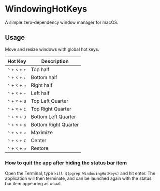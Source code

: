 # WindowingHotKeys

A simple zero-dependency window manager for macOS.

## Usage

Move and resize windows with global hot keys.

| Hot Key                                    | Description          |
| ------------------------------------------ | -------------------- |
| <kbd>⌃</kbd> + <kbd>⌥</kbd> + <kbd>↑</kbd> | Top half             |
| <kbd>⌃</kbd> + <kbd>⌥</kbd> + <kbd>↓</kbd> | Bottom half          |
| <kbd>⌃</kbd> + <kbd>⌥</kbd> + <kbd>→</kbd> | Right half           |
| <kbd>⌃</kbd> + <kbd>⌥</kbd> + <kbd>←</kbd> | Left half            |
| <kbd>⌃</kbd> + <kbd>⌥</kbd> + <kbd>U</kbd> | Top Left Quarter     |
| <kbd>⌃</kbd> + <kbd>⌥</kbd> + <kbd>I</kbd> | Top Right Quarter    |
| <kbd>⌃</kbd> + <kbd>⌥</kbd> + <kbd>J</kbd> | Bottom Left Quarter  |
| <kbd>⌃</kbd> + <kbd>⌥</kbd> + <kbd>K</kbd> | Bottom Right Quarter |
| <kbd>⌃</kbd> + <kbd>⌥</kbd> + <kbd>⏎</kbd> | Maximize             |
| <kbd>⌃</kbd> + <kbd>⌥</kbd> + <kbd>C</kbd> | Center               |
| <kbd>⌃</kbd> + <kbd>⌥</kbd> + <kbd>⌫</kbd> | Restore              |

### How to quit the app after hiding the status bar item

Open the Terminal, type `kill $(pgrep WindowingHotKeys)` and hit enter. The
application will then terminate, and can be launched again with the status bar
item appearing as usual.
